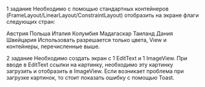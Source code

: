 1 задание
Необходимо с помощью стандартных контейнеров (FrameLayout/LinearLayout/ConstraintLayout) отобразить на экране флаги следующих стран:

Австрия
Польша
Италия
Колумбия
Мадагаскар
Таиланд
Дания
Швейцария
Использовать разрешается только цвета, View и контейнеры, перечисленные выше.

2 задание
Необходимо создать экран с 1 EditText и 1 ImageView. При вводе в EditText ссылки на картинку, необходимо эту картинку загрузить и отобразить в ImageView. Если возникает проблема при загрузке картинок, то стоит показать ошибку с помощью Toast. 